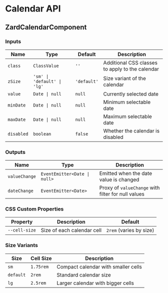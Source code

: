 # Calendar API

## ZardCalendarComponent

### Inputs

| Name       | Type                        | Default     | Description                                     |
| ---------- | --------------------------- | ----------- | ----------------------------------------------- |
| `class`    | `ClassValue`                | `''`        | Additional CSS classes to apply to the calendar |
| `zSize`    | `'sm' \| 'default' \| 'lg'` | `'default'` | Size variant of the calendar                    |
| `value`    | `Date \| null`              | `null`      | Currently selected date                         |
| `minDate`  | `Date \| null`              | `null`      | Minimum selectable date                         |
| `maxDate`  | `Date \| null`              | `null`      | Maximum selectable date                         |
| `disabled` | `boolean`                   | `false`     | Whether the calendar is disabled                |

### Outputs

| Name          | Type                         | Description                                        |
| ------------- | ---------------------------- | -------------------------------------------------- |
| `valueChange` | `EventEmitter<Date \| null>` | Emitted when the date value is changed             |
| `dateChange`  | `EventEmitter<Date>`         | Proxy of `valueChange` with filter for null values |

### CSS Custom Properties

| Property      | Description                | Default                 |
| ------------- | -------------------------- | ----------------------- |
| `--cell-size` | Size of each calendar cell | `2rem` (varies by size) |

### Size Variants

| Size      | Cell Size | Description                         |
| --------- | --------- | ----------------------------------- |
| `sm`      | `1.75rem` | Compact calendar with smaller cells |
| `default` | `2rem`    | Standard calendar size              |
| `lg`      | `2.5rem`  | Larger calendar with bigger cells   |
